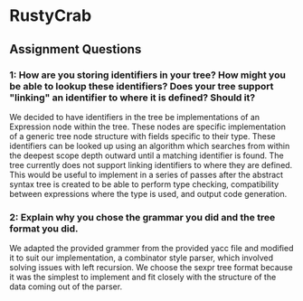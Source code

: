 # RustyCrab

## Assignment Questions

### 1: How are you storing identifiers in your tree? How might you be able to lookup these identifiers? Does your tree support "linking" an identifier to where it is defined? Should it? 

We decided to have identifiers in the tree be implementations of an Expression node within the tree. These nodes are specific implementation of a generic tree node structure with fields specific to their type. These identifiers can be looked up using an algorithm which searches from within the deepest scope depth outward until a matching identifier is found. The tree currently does not support linking identifiers to where they are defined. This would be useful to implement in a series of passes after the abstract syntax tree is created to be able to perform type checking, compatibility between expressions where the type is used, and output code generation.

### 2: Explain why you chose the grammar you did and the tree format you did.

We adapted the provided grammer from the provided yacc file and modified it to suit our implementation, a combinator style parser, which involved solving issues with left recursion. We choose the sexpr tree format because it was the simplest to implement and fit closely with the structure of the data coming out of the parser.

